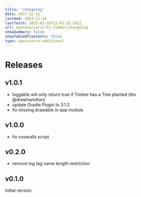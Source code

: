 ```yaml
---
title: 'changelog'
date: 2017-12-31
lastmod: 2022-11-18
lastfetch: 2023-03-18T12:42:35.242Z
url: opensource/slf4j-timber/changelog
showSummary: false
showTableOfContents: false
type: opensource-additional
---
```

# Releases

## v1.0.1

* loggable will only return true if Timber has a Tree planted (thx @drewhamilton)
* update Gradle Plugin to 3.1.2
* fix missing drawable in app module

## v1.0.0

* fix coveralls script

## v0.2.0

* remove log tag name length restriction

## v0.1.0

initial version
